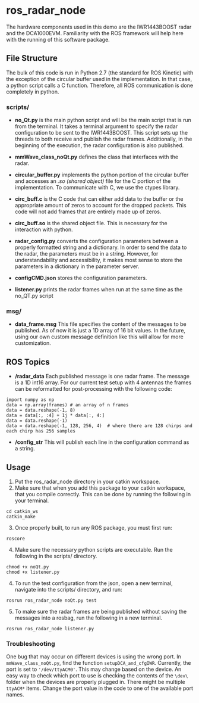 # ros_radar_node
The hardware components used in this demo are the IWR1443BOOST radar and the DCA1000EVM. Familiarity with the ROS framework will help here with the running of this software package.

## File Structure
The bulk of this code is run in Python 2.7 (the standard for ROS Kinetic) with the exception of the circular buffer used in the implementation. In that case, a python script calls a C function. Therefore, all ROS communication is done completely in python.

### scripts/
- **no_Qt.py** is the main python script and will be the main script that is run from the terminal. It takes a terminal argument to specify the radar configuration to be sent to the IWR1443BOOST. This script sets up the threads to both receive and publish the radar frames. Additionally, in the beginning of the execution, the radar configuration is also published.

- **mmWave_class_noQt.py** defines the class that interfaces with the radar.

- **circular_buffer.py** implements the python portion of the circular buffer and accesses an *.so (shared object)* file for the C portion of the implementation. To communicate with C, we use the ctypes library.

- **circ_buff.c** is the C code that can either add data to the buffer or the appropriate amount of zeros to account for the dropped packets. This code will not add frames that are entirely made up of zeros.

- **circ_buff.so** is the shared object file. This is necessary for the interaction with python.

- **radar_config.py** converts the configuration parameters between a properly formatted string and a dictionary. In order to send the data to the radar, the parameters must be in a string. However, for understandability and accessibility, it makes most sense to store the parameters in a dictionary in the parameter server.

- **configCMD.json** stores the configuration parameters.

- **listener.py** prints the radar frames when run at the same time as the no_QT.py script

### msg/
- **data_frame.msg** This file specifies the content of the messages to be published. As of now it is just a 1D array of 16 bit values. In the future, using our own custom message definition like this will allow for more customization.

## ROS Topics
- **/radar_data** Each published message is one radar frame. The message is a 1D int16 array. For our current test setup with 4 antennas the frames can be reformatted for post-processing with the following code:
```
import numpy as np
data = np.array(frames) # an array of n frames
data = data.reshape(-1, 8)
data = data[:, :4] + 1j * data[:, 4:]
data = data.reshape(-1)
data = data.reshape(-1, 128, 256, 4)  # where there are 128 chirps and each chirp has 256 samples
```

- **/config_str** This will publish each line in the configuration command as a string.

## Usage
1. Put the ros_radar_node directory in your catkin workspace.
2. Make sure that when you add this package to your catkin workspace, that you compile correctly. This can be done by running the following in your terminal.
```
cd catkin_ws
catkin_make
```
3. Once properly built, to run any ROS package, you must first run:
```
roscore
```
4. Make sure the necessary python scripts are executable. Run the following in the scripts/ directory.
```
chmod +x noQt.py
chmod +x listener.py
```

4. To run the test configuration from the json, open a new terminal, navigate into the scripts/ directory, and run:
```
rosrun ros_radar_node noQt.py test
```

5. To make sure the radar frames are being published without saving the messages into a rosbag, run the following in a new terminal.
```
rosrun ros_radar_node listener.py
```

### Troubleshooting
One bug that may occur on different devices is using the wrong port. In `mmWave_class_noQt.py`, find the function `setupDCA_and_cfgIWR`.
Currently, the port is set to `'/dev/ttyACM0'`. This may change based on the device. An easy way to check which port to use is checking the contents of the `\dev\` folder when the devices are properly plugged in. There might be multiple `ttyACM*` items. Change the port value in the code to one of the available port names.
